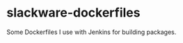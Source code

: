 slackware-dockerfiles
=====================

Some Dockerfiles I use with Jenkins for building packages.
